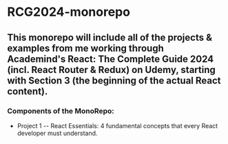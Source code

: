 # RCG2024-monorepo

## This monorepo will include all of the projects & examples from me working through Academind's React: The Complete Guide 2024 (incl. React Router &amp; Redux) on Udemy, starting with Section 3 (the beginning of the actual React content).

### Components of the MonoRepo:
- Project 1 -- React Essentials: 4 fundamental concepts that every React developer must understand.
